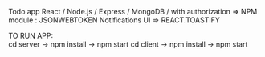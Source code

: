 Todo app 
React / Node.js / Express / MongoDB /
with authorization => NPM module : JSONWEBTOKEN
Notifications UI => REACT.TOASTIFY

TO RUN APP: <br />
cd server -> npm install -> npm start
cd client -> npm install -> npm start
